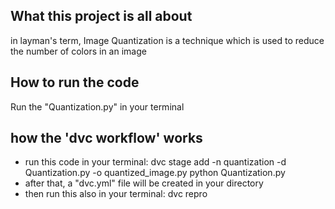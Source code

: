 ## What this project is all about
in layman's term, Image Quantization is a technique which is used to reduce the number of colors in an image
## How to run the code
Run the "Quantization.py" in your terminal



## how the 'dvc workflow' works
- run this code in your terminal: dvc stage add -n quantization -d Quantization.py -o quantized_image.py python Quantization.py
- after that, a "dvc.yml" file will be created in your directory
- then run this also in your terminal: dvc repro
